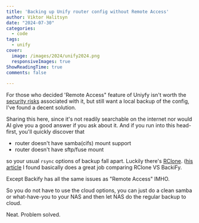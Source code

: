 ```yaml
---
title: 'Backing up Unify router config without Remote Access'
author: Viktor Halitsyn
date: "2024-07-30"
categories:
  - code
tags:
  - unify
cover:
  image: /images/2024/unify2024.png
  responsiveImages: true
ShowReadingTime: true
comments: false
  
---
```


For those who decided 'Remote Access" feature of Uniyfy isn't worth the [security risks][1] associated with it, but still want a local backup of the config, I've found a decent solution. 

Sharing this here, since it's not readily searchable on the internet nor would AI give you a good answer if you ask about it. And if you run into this head-first, you'll quickly discover that 

* router doesn't have samba(cifs) mount support
* router doesn't have sftp/fuse mount

so your usual `rsync` options of backup fall apart. Luckily there's [RClone][2]. ([his article][3] I found basically does a great job comparing RClone VS BackiFy.

Except Backify has all the same issues as "Remote Access" IMHO.

So you do not have to use the cloud options, you can just do a clean samba or what-have-you to your NAS and then let NAS do the regular backup to cloud. 

Neat. Problem solved.

 [1]: https://arstechnica.com/security/2023/12/unifi-devices-broadcasted-private-video-to-other-users-accounts/
 [2]: https://rclone.org/smb/
 [3]: https://lazyadmin.nl/home-network/backup-unifi-controller-to-cloud/
